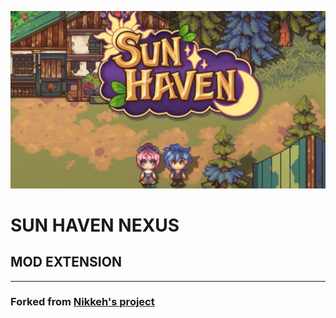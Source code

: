 ![sun haven heading image](./assets/header.jpg)
# SUN HAVEN NEXUS
## MOD EXTENSION
----------
### Forked from [Nikkeh's project](https://www.nexusmods.com/site/mods/556)
